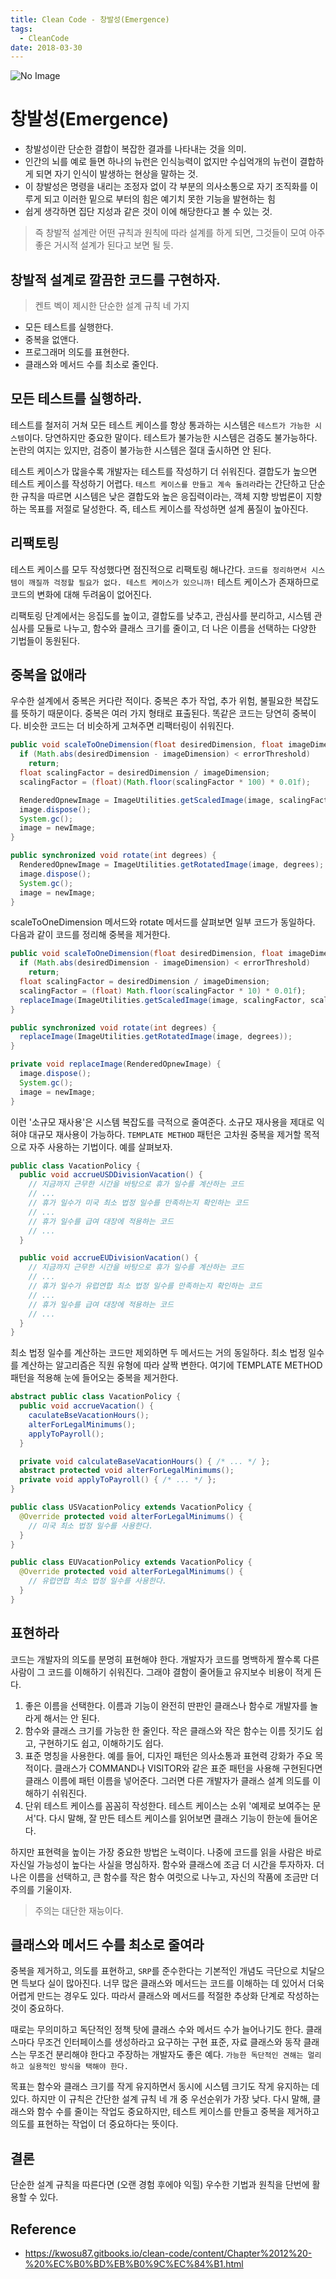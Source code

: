 ```yaml
---
title: Clean Code - 창발성(Emergence)
tags:
  - CleanCode
date: 2018-03-30
---
```

![No Image](/assets/posts/20171211/cleancode.jpg)


# 창발성(Emergence)
- 창발성이란 단순한 결합이 복잡한 결과를 나타내는 것을 의미.
- 인간의 뇌를 예로 들면 하나의 뉴런은 인식능력이 없지만 수십억개의 뉴런이 결합하게 되면 자기 인식이 발생하는 현상을 말하는 것.
- 이 창발성은 명령을 내리는 조정자 없이 각 부분의 의사소통으로 자기 조직화를 이루게 되고 이러한 밑으로 부터의 힘은 예기치 못한 기능을 발현하는 힘
- 쉽게 생각하면 집단 지성과 같은 것이 이에 해당한다고 볼 수 있는 것.
> 즉 창발적 설계란 어떤 규칙과 원칙에 따라 설계를 하게 되면, 그것들이 모여 아주 좋은 거시적 설계가 된다고 보면 될 듯.

## 창발적 설계로 깔끔한 코드를 구현하자.
>  켄트 벡이 제시한 단순한 설계 규칙 네 가지
- 모든 테스트를 실행한다.
- 중복을 없앤다.
- 프로그래머 의도를 표현한다.
- 클래스와 메서드 수를 최소로 줄인다.

## 모든 테스트를 실행하라.
테스트를 철저히 거쳐 모든 테스트 케이스를 항상 통과하는 시스템은 `테스트가 가능한 시스템`이다. 당연하지만 중요한 말이다. 테스트가 불가능한 시스템은 검증도 불가능하다. 논란의 여지는 있지만, 검증이 불가능한 시스템은 절대 출시하면 안 된다.


테스트 케이스가 많을수록 개발자는 테스트를 작성하기 더 쉬워진다. 결합도가 높으면 테스트 케이스를 작성하기 어렵다. `테스트 케이스를 만들고 계속 돌려라`라는 간단하고 단순한 규칙을 따르면 시스템은 낮은 결합도와 높은 응집력이라는, 객체 지향 방법론이 지향하는 목표를 저절로 달성한다. 즉, 테스트 케이스를 작성하면 설계 품질이 높아진다.

## 리팩토링
테스트 케이스를 모두 작성했다면 점진적으로 리팩토링 해나간다. `코드를 정리하면서 시스템이 깨질까 걱정할 필요가 없다. 테스트 케이스가 있으니까!`
테스트 케이스가 존재하므로 코드의 변화에 대해 두려움이 없어진다.

리팩토링 단계에서는 응집도를 높이고, 결합도를 낮추고, 관심사를 분리하고, 시스템 관심사를 모듈로 나누고, 함수와 클래스 크기를 줄이고, 더 나은 이름을 선택하는 다양한 기법들이 동원된다.

## 중복을 없애라
우수한 설계에서 중복은 커다란 적이다. 중복은 추가 작업, 추가 위험, 불필요한 복잡도를 뜻하기 때문이다. 중복은 여러 가지 형태로 표출된다. 똑같은 코드는 당연히 중복이다. 비슷한 코드는 더 비슷하게 고쳐주면 리팩터링이 쉬워진다.

```java
public void scaleToOneDimension(float desiredDimension, float imageDimension) {
  if (Math.abs(desiredDimension - imageDimension) < errorThreshold)
    return;
  float scalingFactor = desiredDimension / imageDimension;
  scalingFactor = (float)(Math.floor(scalingFactor * 100) * 0.01f);

  RenderedOpnewImage = ImageUtilities.getScaledImage(image, scalingFactor, scalingFactor);
  image.dispose();
  System.gc();
  image = newImage;
}

public synchronized void rotate(int degrees) {
  RenderedOpnewImage = ImageUtilities.getRotatedImage(image, degrees);
  image.dispose();
  System.gc();
  image = newImage;
}
```

scaleToOneDimension 메서드와 rotate 메서드를 살펴보면 일부 코드가 동일하다. 다음과 같이 코드를 정리해 중복을 제거한다.

```java
public void scaleToOneDimension(float desiredDimension, float imageDimension) {
  if (Math.abs(desiredDimension - imageDimension) < errorThreshold)
    return;
  float scalingFactor = desiredDimension / imageDimension;
  scalingFactor = (float) Math.floor(scalingFactor * 10) * 0.01f);
  replaceImage(ImageUtilities.getScaledImage(image, scalingFactor, scalingFactor));
}

public synchronized void rotate(int degrees) {
  replaceImage(ImageUtilities.getRotatedImage(image, degrees));
}

private void replaceImage(RenderedOpnewImage) {
  image.dispose();
  System.gc();
  image = newImage;
}
```

이런 '소규모 재사용'은 시스템 복잡도를 극적으로 줄여준다. 소규모 재사용을 제대로 익혀야 대규모 재사용이 가능하다.
`TEMPLATE METHOD` 패턴은 고차원 중복을 제거할 목적으로 자주 사용하는 기법이다. 예를 살펴보자.
```java
public class VacationPolicy {
  public void accrueUSDDivisionVacation() {
    // 지금까지 근무한 시간을 바탕으로 휴가 일수를 계산하는 코드
    // ...
    // 휴가 일수가 미국 최소 법정 일수를 만족하는지 확인하는 코드
    // ...
    // 휴가 일수를 급여 대장에 적용하는 코드
    // ...
  }

  public void accrueEUDivisionVacation() {
    // 지금까지 근무한 시간을 바탕으로 휴가 일수를 계산하는 코드
    // ...
    // 휴가 일수가 유럽연합 최소 법정 일수를 만족하는지 확인하는 코드
    // ...
    // 휴가 일수를 급여 대장에 적용하는 코드
    // ...
  }
}
```

최소 법정 일수를 계산하는 코드만 제외하면 두 메서드는 거의 동일하다. 최소 법정 일수를 계산하는 알고리즘은 직원 유형에 따라 살짝 변한다. 여기에 TEMPLATE METHOD 패턴을 적용해 눈에 들어오는 중복을 제거한다.

```java
abstract public class VacationPolicy {
  public void accrueVacation() {
    caculateBseVacationHours();
    alterForLegalMinimums();
    applyToPayroll();
  }

  private void calculateBaseVacationHours() { /* ... */ };
  abstract protected void alterForLegalMinimums();
  private void applyToPayroll() { /* ... */ };
}

public class USVacationPolicy extends VacationPolicy {
  @Override protected void alterForLegalMinimums() {
    // 미국 최소 법정 일수를 사용한다.
  }
}

public class EUVacationPolicy extends VacationPolicy {
  @Override protected void alterForLegalMinimums() {
    // 유럽연합 최소 법정 일수를 사용한다.
  }
}
```
## 표현하라
코드는 개발자의 의도를 분명히 표현해야 한다. 개발자가 코드를 명백하게 짤수록 다른 사람이 그 코드를 이해하기 쉬워진다. 그래야 결함이 줄어들고 유지보수 비용이 적게 든다.

1. 좋은 이름을 선택한다. 이름과 기능이 완전히 딴판인 클래스나 함수로 개발자를 놀라게 해서는 안 된다.
2. 함수와 클래스 크기를 가능한 한 줄인다. 작은 클래스와 작은 함수는 이름 짓기도 쉽고, 구현하기도 쉽고, 이해하기도 쉽다.
3. 표준 명칭을 사용한다. 예를 들어, 디자인 패턴은 의사소통과 표현력 강화가 주요 목적이다. 클래스가 COMMAND나 VISITOR와 같은 표준 패턴을 사용해 구현된다면 클래스 이름에 패턴 이름을 넣어준다. 그러면 다른 개발자가 클래스 설계 의도를 이해하기 쉬워진다.
4. 단위 테스트 케이스를 꼼꼼히 작성한다. 테스트 케이스는 소위 '예제로 보여주는 문서'다. 다시 말해, 잘 만든 테스트 케이스를 읽어보면 클래스 기능이 한눈에 들어온다.

하지만 표현력을 높이는 가장 중요한 방법은 노력이다. 나중에 코드를 읽을 사람은 바로 자신일 가능성이 높다는 사실을 명심하자.
함수와 클래스에 조금 더 시간을 투자하자. 더 나은 이름을 선택하고, 큰 함수를 작은 함수 여럿으로 나누고, 자신의 작품에 조금만 더 주의를 기울이자.

>주의는 대단한 재능이다.

## 클래스와 메서드 수를 최소로 줄여라
중복을 제거하고, 의도를 표현하고, `SRP`를 준수한다는 기본적인 개념도 극단으로 치달으면 득보다 실이 많아진다. 너무 많은 클래스와 메서드는 코드를 이해하는 데 있어서 더욱 어렵게 만드는 경우도 있다. 따라서 클래스와 메서드를 적절한 추상화 단계로 작성하는 것이 중요하다.


때로는 무의미하고 독단적인 정책 탓에 클래스 수와 메서드 수가 늘어나기도 한다. 클래스마다 무조건 인터페이스를 생성하라고 요구하는 구현 표준, 자료 클래스와 동작 클래스는 무조건 분리해야 한다고 주장하는 개발자도 좋은 예다. `가능한 독단적인 견해는 멀리하고 실용적인 방식을 택해야 한다.`


목표는 함수와 클래스 크기를 작게 유지하면서 동시에 시스템 크기도 작게 유지하는 데 있다. 하지만 이 규칙은 간단한 설계 규칙 네 개 중 우선순위가 가장
낮다. 다시 말해, 클래스와 함수 수를 줄이는 작업도 중요하지만, 테스트 케이스를 만들고 중복을 제거하고 의도를 표현하는 작업이 더 중요하다는 뜻이다.

## 결론
단순한 설계 규칙을 따른다면 (오랜 경험 후에야 익힐) 우수한 기법과 원칙을 단번에 활용할 수 있다.

## Reference
- <https://kwosu87.gitbooks.io/clean-code/content/Chapter%2012%20-%20%EC%B0%BD%EB%B0%9C%EC%84%B1.html>
